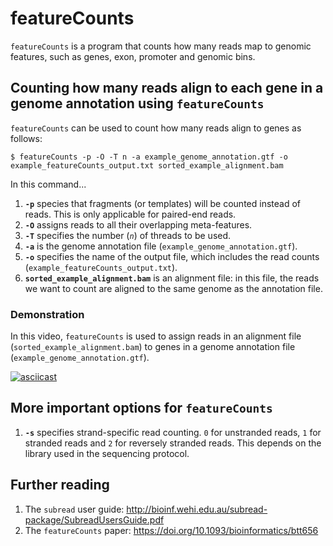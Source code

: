 # featureCounts

`featureCounts` is a program that counts how many reads map to genomic features, such as genes, exon, promoter and genomic bins.

## Counting how many reads align to each gene in a genome annotation using `featureCounts`

`featureCounts` can be used to count how many reads align to genes as follows:

```
$ featureCounts -p -O -T n -a example_genome_annotation.gtf -o example_featureCounts_output.txt sorted_example_alignment.bam
```

In this command...

1. **`-p`** species that fragments (or templates) will be counted instead of reads. This is only applicable for paired-end reads.
2. **`-O`** assigns reads to all their overlapping meta-features.
3. **`-T`** specifies the number (*`n`*) of threads to be used.
4. **`-a`** is the genome annotation file (`example_genome_annotation.gtf`).
5. **`-o`** specifies the name of the output file, which includes the read counts (`example_featureCounts_output.txt`).
6. **`sorted_example_alignment.bam`** is an alignment file: in this file, the reads we want to count are aligned to the same genome as the annotation file.

### Demonstration

In this video, `featureCounts` is used to assign reads in an alignment file (`sorted_example_alignment.bam`) to genes in a genome annotation file (`example_genome_annotation.gtf`).

[![asciicast](https://asciinema.org/a/306584.svg)](https://asciinema.org/a/306584?autoplay=1)

## More important options for `featureCounts`

1. **`-s`** specifies strand-specific read counting. `0` for unstranded reads, `1` for stranded reads and `2` for reversely stranded reads. This depends on the library used in the sequencing protocol.

## Further reading

1. The `subread` user guide: <http://bioinf.wehi.edu.au/subread-package/SubreadUsersGuide.pdf>
2. The `featureCounts` paper: <https://doi.org/10.1093/bioinformatics/btt656>
